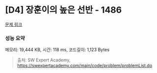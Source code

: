 # [D4] 장훈이의 높은 선반 - 1486 

[문제 링크](https://swexpertacademy.com/main/code/problem/problemDetail.do?contestProbId=AV2b7Yf6ABcBBASw) 

### 성능 요약

메모리: 19,444 KB, 시간: 118 ms, 코드길이: 1,123 Bytes



> 출처: SW Expert Academy, https://swexpertacademy.com/main/code/problem/problemList.do